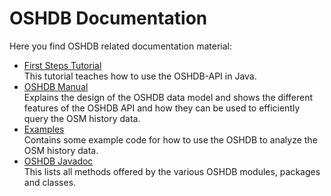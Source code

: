 # OSHDB Documentation

Here you find OSHDB related documentation material:

* [First Steps Tutorial](first-steps/README.md) <br>
  This tutorial teaches how to use the OSHDB-API in Java.
* [OSHDB Manual](manual/README.md) <br>
  Explains the design of the OSHDB data model and shows the different features of the OSHDB API and how they can be used to efficiently query the OSM history data.
* [Examples](https://gitlab.gistools.geog.uni-heidelberg.de/giscience/big-data/ohsome/oshdb-examples) <br>
  Contains some example code for how to use the OSHDB to analyze the OSM history data.
* [OSHDB Javadoc](https://docs.ohsome.org/java/oshdb/1.2.0/aggregated/) <br>
  This lists all methods offered by the various OSHDB modules, packages and classes.
